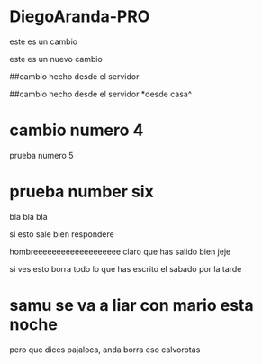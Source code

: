 # DiegoAranda-PRO
este es un cambio

este es un nuevo cambio

##cambio hecho desde el servidor

##cambio hecho desde el servidor *desde casa^ 

# cambio numero 4 

prueba numero 5

# prueba number six

bla bla bla 

 si esto sale bien respondere

hombreeeeeeeeeeeeeeeeeee claro que has salido bien jeje


si ves esto borra todo  lo que has escrito el sabado por la tarde 



# samu se va a liar con mario esta noche

pero que dices pajaloca, anda borra eso calvorotas
